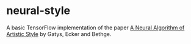 # neural-style
A basic TensorFlow implementation of the paper [A Neural Algorithm of Artistic Style](https://arxiv.org/abs/1508.06576) 
by Gatys, Ecker and Bethge.  





